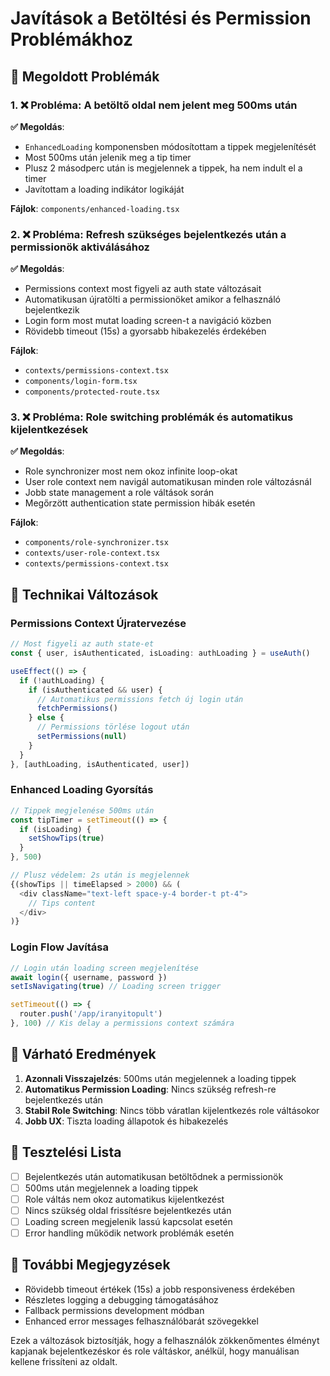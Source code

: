 # Javítások a Betöltési és Permission Problémákhoz

## 🎯 Megoldott Problémák

### 1. ❌ **Probléma**: A betöltő oldal nem jelent meg 500ms után
**✅ Megoldás**: 
- `EnhancedLoading` komponensben módosítottam a tippek megjelenítését
- Most 500ms után jelenik meg a tip timer
- Plusz 2 másodperc után is megjelennek a tippek, ha nem indult el a timer
- Javítottam a loading indikátor logikáját

**Fájlok**: `components/enhanced-loading.tsx`

### 2. ❌ **Probléma**: Refresh szükséges bejelentkezés után a permissionök aktiválásához
**✅ Megoldás**:
- Permissions context most figyeli az auth state változásait
- Automatikusan újratölti a permissionöket amikor a felhasználó bejelentkezik
- Login form most mutat loading screen-t a navigáció közben
- Rövidebb timeout (15s) a gyorsabb hibakezelés érdekében

**Fájlok**: 
- `contexts/permissions-context.tsx`
- `components/login-form.tsx`
- `components/protected-route.tsx`

### 3. ❌ **Probléma**: Role switching problémák és automatikus kijelentkezések
**✅ Megoldás**:
- Role synchronizer most nem okoz infinite loop-okat
- User role context nem navigál automatikusan minden role változásnál
- Jobb state management a role váltások során
- Megőrzött authentication state permission hibák esetén

**Fájlok**:
- `components/role-synchronizer.tsx` 
- `contexts/user-role-context.tsx`
- `contexts/permissions-context.tsx`

## 🔧 Technikai Változások

### Permissions Context Újratervezése
```typescript
// Most figyeli az auth state-et
const { user, isAuthenticated, isLoading: authLoading } = useAuth()

useEffect(() => {
  if (!authLoading) {
    if (isAuthenticated && user) {
      // Automatikus permissions fetch új login után
      fetchPermissions()
    } else {
      // Permissions törlése logout után
      setPermissions(null)
    }
  }
}, [authLoading, isAuthenticated, user])
```

### Enhanced Loading Gyorsítás
```typescript
// Tippek megjelenése 500ms után
const tipTimer = setTimeout(() => {
  if (isLoading) {
    setShowTips(true)
  }
}, 500)

// Plusz védelem: 2s után is megjelennek
{(showTips || timeElapsed > 2000) && (
  <div className="text-left space-y-4 border-t pt-4">
    // Tips content
  </div>
)}
```

### Login Flow Javítása
```typescript
// Login után loading screen megjelenítése
await login({ username, password })
setIsNavigating(true) // Loading screen trigger

setTimeout(() => {
  router.push('/app/iranyitopult')
}, 100) // Kis delay a permissions context számára
```

## 🚀 Várható Eredmények

1. **Azonnali Visszajelzés**: 500ms után megjelennek a loading tippek
2. **Automatikus Permission Loading**: Nincs szükség refresh-re bejelentkezés után  
3. **Stabil Role Switching**: Nincs több váratlan kijelentkezés role váltásokor
4. **Jobb UX**: Tiszta loading állapotok és hibakezelés

## 🧪 Tesztelési Lista

- [ ] Bejelentkezés után automatikusan betöltődnek a permissionök
- [ ] 500ms után megjelennek a loading tippek
- [ ] Role váltás nem okoz automatikus kijelentkezést
- [ ] Nincs szükség oldal frissítésre bejelentkezés után
- [ ] Loading screen megjelenik lassú kapcsolat esetén
- [ ] Error handling működik network problémák esetén

## 📝 További Megjegyzések

- Rövidebb timeout értékek (15s) a jobb responsiveness érdekében
- Részletes logging a debugging támogatásához
- Fallback permissions development módban
- Enhanced error messages felhasználóbarát szövegekkel

Ezek a változások biztosítják, hogy a felhasználók zökkenőmentes élményt kapjanak bejelentkezéskor és role váltáskor, anélkül, hogy manuálisan kellene frissíteni az oldalt.
